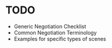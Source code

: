 # TODO
- Generic Negotiation Checklist
- Common Negotiation Terminology
- Examples for specific types of scenes

